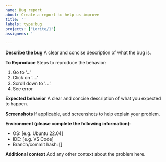 ```yaml
---
name: Bug report
about: Create a report to help us improve
title: ''
labels: type:bug
projects: ["Lorite/1"]
assignees: ''

---
```


**Describe the bug**
A clear and concise description of what the bug is.

**To Reproduce**
Steps to reproduce the behavior:
1. Go to '...'
2. Click on '....'
3. Scroll down to '....'
4. See error

**Expected behavior**
A clear and concise description of what you expected to happen.

**Screenshots**
If applicable, add screenshots to help explain your problem.

**Environment (please complete the following information):**
 - OS: [e.g. Ubuntu 22.04]
 - IDE: [e.g. VS Code]
 - Branch/commit hash: []

**Additional context**
Add any other context about the problem here.

